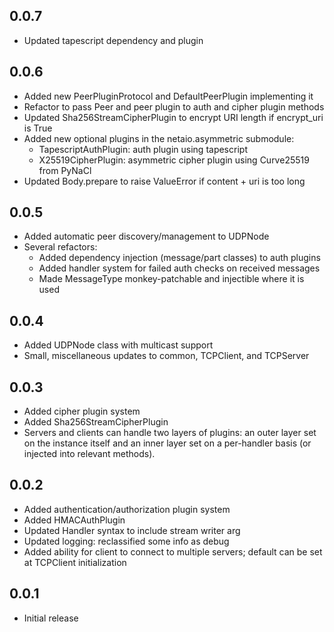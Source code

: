 ## 0.0.7

- Updated tapescript dependency and plugin

## 0.0.6

- Added new PeerPluginProtocol and DefaultPeerPlugin implementing it
- Refactor to pass Peer and peer plugin to auth and cipher plugin methods
- Updated Sha256StreamCipherPlugin to encrypt URI length if encrypt_uri is True
- Added new optional plugins in the netaio.asymmetric submodule:
  - TapescriptAuthPlugin: auth plugin using tapescript
  - X25519CipherPlugin: asymmetric cipher plugin using Curve25519 from PyNaCl
- Updated Body.prepare to raise ValueError if content + uri is too long

## 0.0.5

- Added automatic peer discovery/management to UDPNode
- Several refactors:
  - Added dependency injection (message/part classes) to auth plugins
  - Added handler system for failed auth checks on received messages
  - Made MessageType monkey-patchable and injectible where it is used

## 0.0.4

- Added UDPNode class with multicast support
- Small, miscellaneous updates to common, TCPClient, and TCPServer

## 0.0.3

- Added cipher plugin system
- Added Sha256StreamCipherPlugin
- Servers and clients can handle two layers of plugins: an outer layer set on
  the instance itself and an inner layer set on a per-handler basis (or injected
  into relevant methods).

## 0.0.2

- Added authentication/authorization plugin system
- Added HMACAuthPlugin
- Updated Handler syntax to include stream writer arg
- Updated logging: reclassified some info as debug
- Added ability for client to connect to multiple servers; default can be set at
  TCPClient initialization

## 0.0.1

- Initial release

